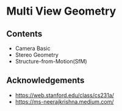 # Multi View Geometry

## Contents
- Camera Basic
- Stereo Geometry
- Structure-from-Motion(SfM)


## Acknowledgements
- https://web.stanford.edu/class/cs231a/
- https://ms-neerajkrishna.medium.com/